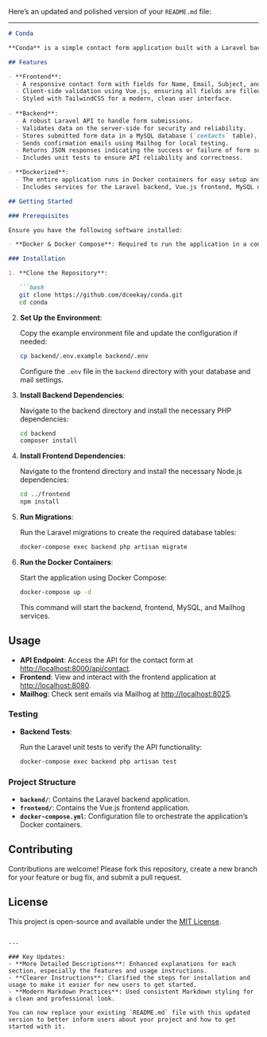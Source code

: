 Here’s an updated and polished version of your `README.md` file:

---

```markdown
# Conda

**Conda** is a simple contact form application built with a Laravel backend and a Vue.js frontend. The project is styled using TailwindCSS and is fully Dockerized for easy setup and deployment.

## Features

- **Frontend**:
  - A responsive contact form with fields for Name, Email, Subject, and Message.
  - Client-side validation using Vue.js, ensuring all fields are filled correctly.
  - Styled with TailwindCSS for a modern, clean user interface.
  
- **Backend**:
  - A robust Laravel API to handle form submissions.
  - Validates data on the server-side for security and reliability.
  - Stores submitted form data in a MySQL database (`contacts` table).
  - Sends confirmation emails using Mailhog for local testing.
  - Returns JSON responses indicating the success or failure of form submissions.
  - Includes unit tests to ensure API reliability and correctness.

- **Dockerized**:
  - The entire application runs in Docker containers for easy setup and consistency across environments.
  - Includes services for the Laravel backend, Vue.js frontend, MySQL database, and Mailhog for email testing.

## Getting Started

### Prerequisites

Ensure you have the following software installed:

- **Docker & Docker Compose**: Required to run the application in a containerized environment.

### Installation

1. **Clone the Repository**:

   ```bash
   git clone https://github.com/dceekay/conda.git
   cd conda
   ```

2. **Set Up the Environment**:

   Copy the example environment file and update the configuration if needed:

   ```bash
   cp backend/.env.example backend/.env
   ```

   Configure the `.env` file in the `backend` directory with your database and mail settings.

3. **Install Backend Dependencies**:

   Navigate to the backend directory and install the necessary PHP dependencies:

   ```bash
   cd backend
   composer install
   ```

4. **Install Frontend Dependencies**:

   Navigate to the frontend directory and install the necessary Node.js dependencies:

   ```bash
   cd ../frontend
   npm install
   ```

5. **Run Migrations**:

   Run the Laravel migrations to create the required database tables:

   ```bash
   docker-compose exec backend php artisan migrate
   ```

6. **Run the Docker Containers**:

   Start the application using Docker Compose:

   ```bash
   docker-compose up -d
   ```

   This command will start the backend, frontend, MySQL, and Mailhog services.

## Usage

- **API Endpoint**: Access the API for the contact form at [http://localhost:8000/api/contact](http://localhost:8000/api/contact).
- **Frontend**: View and interact with the frontend application at [http://localhost:8080](http://localhost:8080).
- **Mailhog**: Check sent emails via Mailhog at [http://localhost:8025](http://localhost:8025).

### Testing

- **Backend Tests**:

  Run the Laravel unit tests to verify the API functionality:

  ```bash
  docker-compose exec backend php artisan test
  ```

### Project Structure

- **`backend/`**: Contains the Laravel backend application.
- **`frontend/`**: Contains the Vue.js frontend application.
- **`docker-compose.yml`**: Configuration file to orchestrate the application’s Docker containers.

## Contributing

Contributions are welcome! Please fork this repository, create a new branch for your feature or bug fix, and submit a pull request.

## License

This project is open-source and available under the [MIT License](LICENSE).
```

---

### Key Updates:
- **More Detailed Descriptions**: Enhanced explanations for each section, especially the features and usage instructions.
- **Clearer Instructions**: Clarified the steps for installation and usage to make it easier for new users to get started.
- **Modern Markdown Practices**: Used consistent Markdown styling for a clean and professional look.

You can now replace your existing `README.md` file with this updated version to better inform users about your project and how to get started with it.